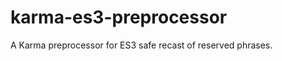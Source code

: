 karma-es3-preprocessor
======================

A Karma preprocessor for ES3 safe recast of reserved phrases.
